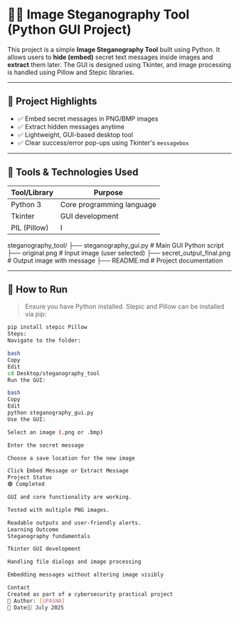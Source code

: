 # 🕵️‍♀️ Image Steganography Tool (Python GUI Project)

This project is a simple **Image Steganography Tool** built using Python. It allows users to **hide (embed)** secret text messages inside images and **extract** them later. The GUI is designed using Tkinter, and image processing is handled using Pillow and Stepic libraries.

---

## 📌 Project Highlights

- ✅ Embed secret messages in PNG/BMP images
- ✅ Extract hidden messages anytime
- ✅ Lightweight, GUI-based desktop tool
- ✅ Clear success/error pop-ups using Tkinter's `messagebox`

---

## 🔧 Tools & Technologies Used

| Tool/Library  | Purpose                          |
|---------------|----------------------------------|
| Python 3      | Core programming language        |
| Tkinter       | GUI development                  |
| PIL (Pillow)  | I
steganography_tool/
├── steganography_gui.py # Main GUI Python script
├── original.png # Input image (user selected)
├── secret_output_final.png # Output image with message
├── README.md # Project documentation

---

## 🚀 How to Run

> Ensure you have Python installed. Stepic and Pillow can be installed via pip:

```bash
pip install stepic Pillow
Steps:
Navigate to the folder:

bash
Copy
Edit
cd Desktop/steganography_tool
Run the GUI:

bash
Copy
Edit
python steganography_gui.py
Use the GUI:

Select an image (.png or .bmp)

Enter the secret message

Choose a save location for the new image

Click Embed Message or Extract Message
Project Status
🟢 Completed

GUI and core functionality are working.

Tested with multiple PNG images.

Readable outputs and user-friendly alerts.
Learning Outcome
Steganography fundamentals

Tkinter GUI development

Handling file dialogs and image processing

Embedding messages without altering image visibly

Contact
Created as part of a cybersecurity practical project
📧 Author: [UPASNA]
📅 Date🕦 July 2025
